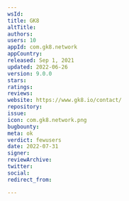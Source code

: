 ```yaml
---
wsId: 
title: GK8
altTitle: 
authors: 
users: 10
appId: com.gk8.network
appCountry: 
released: Sep 1, 2021
updated: 2022-06-26
version: 9.0.0
stars: 
ratings: 
reviews: 
website: https://www.gk8.io/contact/
repository: 
issue: 
icon: com.gk8.network.png
bugbounty: 
meta: ok
verdict: fewusers
date: 2022-07-31
signer: 
reviewArchive: 
twitter: 
social: 
redirect_from: 

---
```


